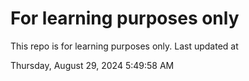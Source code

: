 # For learning purposes only
This repo is for learning purposes only.
Last updated at

Thursday, August 29, 2024 5:49:58 AM

